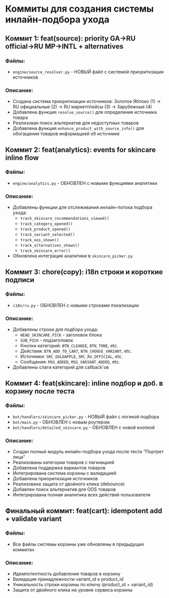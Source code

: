 # Коммиты для создания системы инлайн-подбора ухода

## Коммит 1: feat(source): priority GA→RU official→RU MP→INTL + alternatives
### Файлы:
- `engine/source_resolver.py` - НОВЫЙ файл с системой приоритизации источников

### Описание:
- Создана система приоритизации источников: Золотое Яблоко (1) → RU официальные (2) → RU маркетплейсы (3) → Зарубежные (4)
- Добавлена функция `resolve_source()` для определения источника товара
- Реализован поиск альтернатив для недоступных товаров
- Добавлена функция `enhance_product_with_source_info()` для обогащения товаров информацией об источнике

## Коммит 2: feat(analytics): events for skincare inline flow
### Файлы:
- `engine/analytics.py` - ОБНОВЛЕН с новыми функциями аналитики

### Описание:
- Добавлены функции для отслеживания инлайн-потока подбора ухода:
  - `track_skincare_recommendations_viewed()`
  - `track_category_opened()`
  - `track_product_opened()`
  - `track_variant_selected()`
  - `track_oos_shown()`
  - `track_alternatives_shown()`
  - `track_skincare_error()`
- Обновлена интеграция аналитики в `skincare_picker.py`

## Коммит 3: chore(copy): i18n строки и короткие подписи
### Файлы:
- `i18n/ru.py` - ОБНОВЛЕН с новыми строками локализации

### Описание:
- Добавлены строки для подбора ухода:
  - `HEAD_SKINCARE_PICK` - заголовок блока
  - `SUB_PICK` - подзаголовок
  - Кнопки категорий: `BTN_CLEANSE`, `BTN_TONE`, etc.
  - Действия: `BTN_ADD_TO_CART`, `BTN_CHOOSE_VARIANT`, etc.
  - Источники: `SRC_GOLDAPPLE`, `SRC_RU_OFFICIAL`, etc.
  - Сообщения: `MSG_ADDED`, `MSG_VARIANT_ADDED`, etc.
- Добавлены слаги категорий для callback'ов

## Коммит 4: feat(skincare): inline подбор и доб. в корзину после теста
### Файлы:
- `bot/handlers/skincare_picker.py` - НОВЫЙ файл с логикой подбора
- `bot/main.py` - ОБНОВЛЕН с новым роутером
- `bot/handlers/detailed_skincare.py` - ОБНОВЛЕН с новой кнопкой

### Описание:
- Создан полный модуль инлайн-подбора ухода после теста "Портрет лица"
- Реализованы категории товаров с пагинацией
- Добавлена поддержка вариантов товаров
- Интегрирована система корзины с валидацией
- Добавлена приоритизация источников
- Реализована защита от двойного клика (debounce)
- Добавлен поиск альтернатив для OOS товаров
- Интегрирована полная аналитика всех действий пользователя

## Финальный коммит: feat(cart): idempotent add + validate variant
### Файлы:
- Все файлы системы корзины уже обновлены в предыдущих коммитах

### Описание:
- Идемпотентность добавления товаров в корзину
- Валидация принадлежности variant_id к product_id
- Уникальность строки корзины по ключу (product_id + variant_id)
- Защита от двойного клика на уровне сервиса корзины
